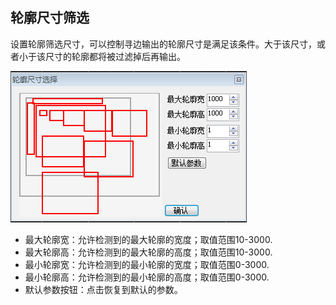 ## 轮廓尺寸筛选

设置轮廓筛选尺寸，可以控制寻边输出的轮廓尺寸是满足该条件。大于该尺寸，或者小于该尺寸的轮廓都将被过滤掉后再输出。

![](/assets/QQ图片20170919213708.png)

* 最大轮廓宽：允许检测到的最大轮廓的宽度；取值范围10-3000.
* 最大轮廓高：允许检测到的最大轮廓的高度；取值范围10-3000.
* 最小轮廓宽：允许检测到的最小轮廓的宽度；取值范围0-3000.
* 最小轮廓高：允许检测到的最小轮廓的高度；取值范围0-3000.
* 默认参数按钮：点击恢复到默认的参数。



